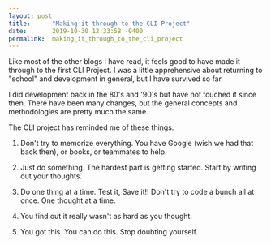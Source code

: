 ```yaml
---
layout: post
title:      "Making it through to the CLI Project"
date:       2019-10-30 12:33:58 -0400
permalink:  making_it_through_to_the_cli_project
---
```



Like most of the other blogs I have read, it feels good to have made it through to the first CLI Project.  I was a little apprehensive about returning to "school" and development in general, but I have survived so far.

I did development back in the 80's and '90's but have not touched it since then. There have been many changes,  but the general concepts and methodologies are pretty much the same.  


The CLI project has reminded me of these things.  


1. Don't try to memorize everything.  You have Google (wish we had that back then), or books, or teammates to help.

2. Just do something.  The hardest part is getting started.  Start by writing out your thoughts.

3. Do one thing at a time.  Test it, Save it!!  Don't try to code a bunch all at once.  One thought at a time.

4. You find out it really wasn't as hard as you thought.

5. You got this.  You can do this.  Stop doubting yourself.


